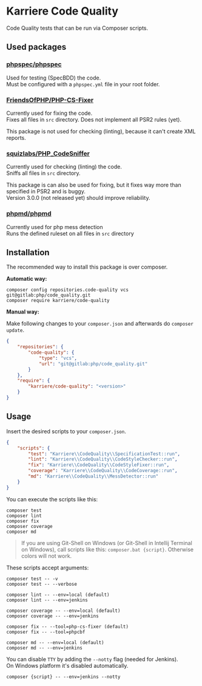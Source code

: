 # Karriere Code Quality

Code Quality tests that can be run via Composer scripts.

## Used packages

### [phpspec/phpspec](https://github.com/phpspec/phpspec)

Used for testing (SpecBDD) the code.   
Must be configured with a `phpspec.yml` file in your root folder.

### [FriendsOfPHP/PHP-CS-Fixer](https://github.com/FriendsOfPHP/PHP-CS-Fixer)

Currently used for fixing the code.   
Fixes all files in `src` directory. Does not implement all PSR2 rules (yet).

This package is not used for checking (linting), because it can't create
XML reports.

### [squizlabs/PHP_CodeSniffer](https://github.com/squizlabs/PHP_CodeSniffer)

Currently used for checking (linting) the code.   
Sniffs all files in `src` directory.

This package is can also be used for fixing, but it fixes way more than
specified in PSR2 and is buggy.   
Version 3.0.0 (not released yet) should improve reliability.

### [phpmd/phpmd](https://github.com/phpmd/phpmd)

Currently used for php mess detection  
Runs the defined ruleset on all files in `src` directory

## Installation

The recommended way to install this package is over composer.

**Automatic way:**

```
composer config repositories.code-quality vcs git@gitlab:php/code_quality.git
composer require karriere/code-quality
```

**Manual way:**

Make following changes to your `composer.json` and afterwards do 
`composer update`.

```json
{
    "repositories": {
        "code-quality": {
            "type": "vcs",
            "url": "git@gitlab:php/code_quality.git"
        }
    },
    "require": {
        "karriere/code-quality": "<version>"
    }
}
```

## Usage

Insert the desired scripts to your `composer.json`.

```json
{
    "scripts": {
        "test": "Karriere\\CodeQuality\\SpecificationTest::run",
        "lint": "Karriere\\CodeQuality\\CodeStyleChecker::run",
        "fix": "Karriere\\CodeQuality\\CodeStyleFixer::run",
        "coverage": "Karriere\\CodeQuality\\CodeCoverage::run",
        "md": "Karriere\\CodeQuality\\MessDetector::run"
    }
}
```

You can execute the scripts like this:

```
composer test
composer lint
composer fix
composer coverage
composer md
```

> If you are using Git-Shell on Windows (or Git-Shell in Intellij 
> Terminal on Windows), call scripts like this: `composer.bat {script}`.
> Otherwise colors will not work.

These scripts accept arguments:

```
composer test -- -v
composer test -- --verbose
```
```
composer lint -- --env=local (default)
composer lint -- --env=jenkins
```
```
composer coverage -- --env=local (default)
composer coverage -- --env=jenkins
```
```
composer fix -- --tool=php-cs-fixer (default)
composer fix -- --tool=phpcbf
```
```
composer md -- --env=local (default)
composer md -- --env=jenkins
```

You can disable `TTY` by adding the `--notty` flag (needed for Jenkins).   
On Windows platform it's disabled automatically.

```
composer {script} -- --env=jenkins --notty
```
